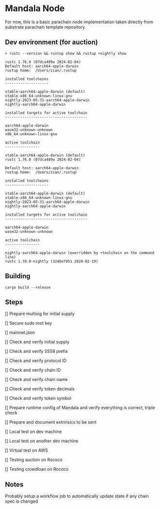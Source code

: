# Mandala Node
For now, this is a basic parachain node implementation taken directly from substrate parachain template repository.

## Dev environment (for auction)

```
> rustc --version && rustup show && rustup +nightly show

rustc 1.76.0 (07dca489a 2024-02-04)
Default host: aarch64-apple-darwin
rustup home:  /Users/zian/.rustup

installed toolchains
--------------------

stable-aarch64-apple-darwin (default)
stable-x86_64-unknown-linux-gnu
nightly-2023-05-31-aarch64-apple-darwin
nightly-aarch64-apple-darwin

installed targets for active toolchain
--------------------------------------

aarch64-apple-darwin
wasm32-unknown-unknown
x86_64-unknown-linux-gnu

active toolchain
----------------

stable-aarch64-apple-darwin (default)
rustc 1.76.0 (07dca489a 2024-02-04)

Default host: aarch64-apple-darwin
rustup home:  /Users/zian/.rustup

installed toolchains
--------------------

stable-aarch64-apple-darwin (default)
stable-x86_64-unknown-linux-gnu
nightly-2023-05-31-aarch64-apple-darwin
nightly-aarch64-apple-darwin

installed targets for active toolchain
--------------------------------------

aarch64-apple-darwin
wasm32-unknown-unknown

active toolchain
----------------

nightly-aarch64-apple-darwin (overridden by +toolchain on the command line)
rustc 1.78.0-nightly (3246e7951 2024-02-19)

```

## Building

```
cargo build --release
```

## Steps

[] Prepare multisig for initial supply

[] Secure sudo root key

[] mainnet.json

[] Check and verify initial supply

[] Check and verify SS58 prefix

[] Check and verify protocol ID

[] Check and verify chain ID

[] Check and verify chain name

[] Check and verify token decimals

[] Check and verify token symbol

[] Prepare runtime config of Mandala and verify everything is correct, triple check

[] Prepare and document extrinsics to be sent

[] Local test on dev machine

[] Local test on another dev machine

[] Virtual test on AWS

[] Testing auction on Rococo

[] Testing crowdloan on Rococo


## Notes
Probably setup a workflow job to automatically update state if any chain spec is changed